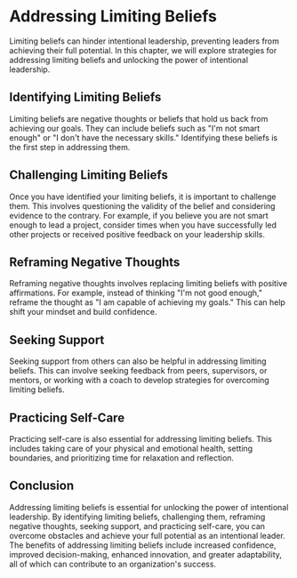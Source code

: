 Addressing Limiting Beliefs
=========================================================================================

Limiting beliefs can hinder intentional leadership, preventing leaders from achieving their full potential. In this chapter, we will explore strategies for addressing limiting beliefs and unlocking the power of intentional leadership.

Identifying Limiting Beliefs
----------------------------

Limiting beliefs are negative thoughts or beliefs that hold us back from achieving our goals. They can include beliefs such as "I'm not smart enough" or "I don't have the necessary skills." Identifying these beliefs is the first step in addressing them.

Challenging Limiting Beliefs
----------------------------

Once you have identified your limiting beliefs, it is important to challenge them. This involves questioning the validity of the belief and considering evidence to the contrary. For example, if you believe you are not smart enough to lead a project, consider times when you have successfully led other projects or received positive feedback on your leadership skills.

Reframing Negative Thoughts
---------------------------

Reframing negative thoughts involves replacing limiting beliefs with positive affirmations. For example, instead of thinking "I'm not good enough," reframe the thought as "I am capable of achieving my goals." This can help shift your mindset and build confidence.

Seeking Support
---------------

Seeking support from others can also be helpful in addressing limiting beliefs. This can involve seeking feedback from peers, supervisors, or mentors, or working with a coach to develop strategies for overcoming limiting beliefs.

Practicing Self-Care
--------------------

Practicing self-care is also essential for addressing limiting beliefs. This includes taking care of your physical and emotional health, setting boundaries, and prioritizing time for relaxation and reflection.

Conclusion
----------

Addressing limiting beliefs is essential for unlocking the power of intentional leadership. By identifying limiting beliefs, challenging them, reframing negative thoughts, seeking support, and practicing self-care, you can overcome obstacles and achieve your full potential as an intentional leader. The benefits of addressing limiting beliefs include increased confidence, improved decision-making, enhanced innovation, and greater adaptability, all of which can contribute to an organization's success.
